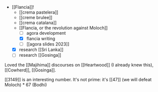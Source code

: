 - [[Flancia]]!
  - [[crema pastelera]]
  - [[creme brulee]]
  - [[crema catalana]]
  - [[Flancia, or the revolution against Moloch]]
    - [ ] agora development
    - [x] flancia writing
    - [ ] [[agora slides 2023]]
  - [x] research [[Sri Lanka]]
  - [ ] research [[Gosinga]]

Loved the [[Majihima]] discourses on [[Heartwood]] (I already knew this), [[Cowherd]], [[Gosinga]].

[[3149]] is an interesting number. It's not prime: it's [[47]] (we will defeat Moloch) * 67 (Bodhi)
